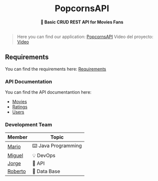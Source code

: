<div align="center">
    <h1>PopcornsAPI</h1>
    <b>🍿 Basic CRUD REST API for Movies Fans</b>
</div>

<br>

> Here you can find our application: [PopcornsAPI](https://popcornsapi.herokuapp.com/)
> Video del proyecto: [Video](https://www.youtube.com/watch?v=xX1CSvJ2He8&feature=youtu.be)

## Requirements

You can find the requirements here: [Requirements](/docs/Requirements)

### API Documentation

You can find the API documentantion here: 

- [Movies](https://popcornsapi.herokuapp.com/movies)
- [Ratings](https://popcornsapi.herokuapp.com/ratings)
- [Users](https://popcornsapi.herokuapp.com/users)

### Development Team

| Member  | Topic            |
|---------|------------------|
| [Mario](https://github.com/MarioJChanZurita)   | ⌨️ Java Programming |
| [Miguel](https://github.com/MiguelRAvila)  | 💡 DevOps           |
| [Jorge](https://github.com/imreyesjorge)   | 🔑 API              |
| [Roberto](https://github.com/Apoquinto) | 💽 Data Base        |
